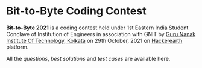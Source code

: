 
# Bit-to-Byte Coding Contest

**Bit-to-Byte 2021** is a coding contest held under 1st Eastern India Student Conclave of Institution of Engineers in association with GNIT by [Guru Nanak Institute Of Technology, Kolkata](https://gnit.ac.in/) on 29th October, 2021 on [Hackerearth](hackerearth.com) platform.


All the *questions*, *best solutions* and *test cases* are available here.

